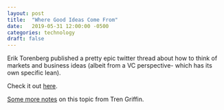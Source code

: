 ```yaml
---
layout: post
title:  "Where Good Ideas Come From"
date:   2019-05-31 12:00:00 -0500
categories: technology 
draft: false
---
```


Erik Torenberg published a pretty epic twitter thread about how to think of markets and business ideas (albeit from a VC perspective- which has its own specific lean). 

Check it out [here](https://mobile.twitter.com/eriktorenberg/status/1135272936657416192). 

[Some more notes](https://www.google.com/amp/s/25iq.com/2015/02/21/a-dozen-things-ive-learned-from-don-valentine-about-venture-capital-and-business/amp/) on this topic from Tren Griffin.  